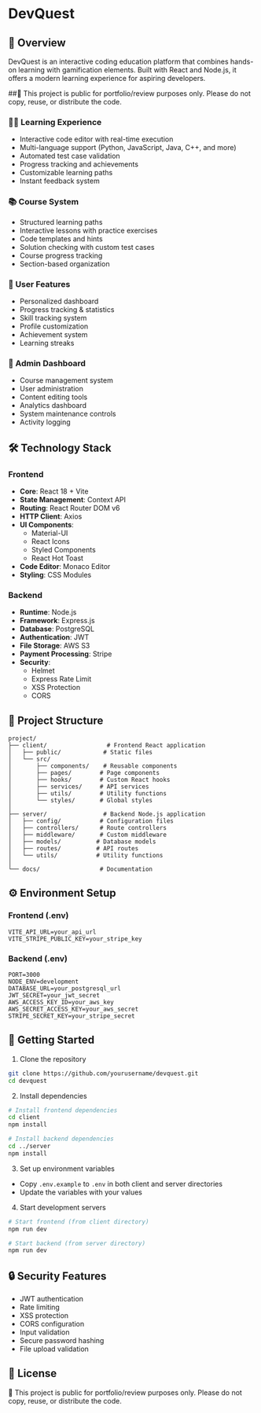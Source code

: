 # DevQuest

## 🎯 Overview
DevQuest is an interactive coding education platform that combines hands-on learning with gamification elements. Built with React and Node.js, it offers a modern learning experience for aspiring developers.

##📌 This project is public for portfolio/review purposes only. Please do not copy, reuse, or distribute the code.

### 👨‍💻 Learning Experience
- Interactive code editor with real-time execution
- Multi-language support (Python, JavaScript, Java, C++, and more)
- Automated test case validation
- Progress tracking and achievements
- Customizable learning paths
- Instant feedback system

### 📚 Course System
- Structured learning paths
- Interactive lessons with practice exercises
- Code templates and hints
- Solution checking with custom test cases
- Course progress tracking
- Section-based organization

### 👤 User Features
- Personalized dashboard
- Progress tracking & statistics
- Skill tracking system
- Profile customization
- Achievement system
- Learning streaks

### 👑 Admin Dashboard
- Course management system
- User administration
- Content editing tools
- Analytics dashboard
- System maintenance controls
- Activity logging

## 🛠️ Technology Stack

### Frontend
- **Core**: React 18 + Vite
- **State Management**: Context API
- **Routing**: React Router DOM v6
- **HTTP Client**: Axios
- **UI Components**: 
  - Material-UI
  - React Icons
  - Styled Components
  - React Hot Toast
- **Code Editor**: Monaco Editor
- **Styling**: CSS Modules

### Backend
- **Runtime**: Node.js
- **Framework**: Express.js
- **Database**: PostgreSQL
- **Authentication**: JWT
- **File Storage**: AWS S3
- **Payment Processing**: Stripe
- **Security**:
  - Helmet
  - Express Rate Limit
  - XSS Protection
  - CORS

## 📁 Project Structure
```
project/
├── client/                 # Frontend React application
│   ├── public/            # Static files
│   └── src/
│       ├── components/    # Reusable components
│       ├── pages/        # Page components
│       ├── hooks/        # Custom React hooks
│       ├── services/     # API services
│       ├── utils/        # Utility functions
│       └── styles/       # Global styles
│
├── server/                # Backend Node.js application
│   ├── config/           # Configuration files
│   ├── controllers/      # Route controllers
│   ├── middleware/       # Custom middleware
│   ├── models/          # Database models
│   ├── routes/          # API routes
│   └── utils/           # Utility functions
│
└── docs/                 # Documentation
```

## ⚙️ Environment Setup

### Frontend (.env)
```
VITE_API_URL=your_api_url
VITE_STRIPE_PUBLIC_KEY=your_stripe_key
```

### Backend (.env)
```
PORT=3000
NODE_ENV=development
DATABASE_URL=your_postgresql_url
JWT_SECRET=your_jwt_secret
AWS_ACCESS_KEY_ID=your_aws_key
AWS_SECRET_ACCESS_KEY=your_aws_secret
STRIPE_SECRET_KEY=your_stripe_secret
```

## 🚀 Getting Started

1. Clone the repository
```bash
git clone https://github.com/yourusername/devquest.git
cd devquest
```

2. Install dependencies
```bash
# Install frontend dependencies
cd client
npm install

# Install backend dependencies
cd ../server
npm install
```

3. Set up environment variables
- Copy `.env.example` to `.env` in both client and server directories
- Update the variables with your values

4. Start development servers
```bash
# Start frontend (from client directory)
npm run dev

# Start backend (from server directory)
npm run dev
```

## 🔒 Security Features
- JWT authentication
- Rate limiting
- XSS protection
- CORS configuration
- Input validation
- Secure password hashing
- File upload validation


## 📝 License
📌 This project is public for portfolio/review purposes only. Please do not copy, reuse, or distribute the code.



